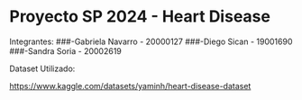 # Proyecto SP 2024 - Heart Disease

Integrantes: 
###-Gabriela Navarro - 20000127
###-Diego Sican - 19001690
###-Sandra Soria - 20002619

Dataset Utilizado:

https://www.kaggle.com/datasets/yaminh/heart-disease-dataset

